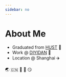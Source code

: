 ```yaml
---
sidebar: no
---
```


# About Me

- Graduated from [HUST](http://www.hust.edu.cn/) :tada:
- Work @ [DIYIDAN](https://www.diyidan.com) :clap:
- Location @ Shanghai :airplane:

:earth_asia: :cn: :tada: :balloon: :smirk:

